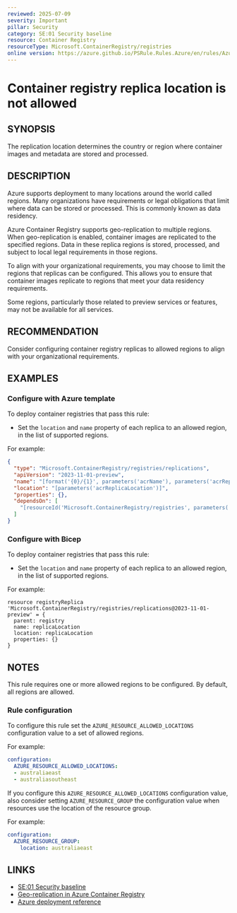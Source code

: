 ```yaml
---
reviewed: 2025-07-09
severity: Important
pillar: Security
category: SE:01 Security baseline
resource: Container Registry
resourceType: Microsoft.ContainerRegistry/registries
online version: https://azure.github.io/PSRule.Rules.Azure/en/rules/Azure.ACR.ReplicaLocation/
---
```


# Container registry replica location is not allowed

## SYNOPSIS

The replication location determines the country or region where container images and metadata are stored and processed.

## DESCRIPTION

Azure supports deployment to many locations around the world called regions.
Many organizations have requirements or legal obligations that limit where data can be stored or processed.
This is commonly known as data residency.

Azure Container Registry supports geo-replication to multiple regions.
When geo-replication is enabled, container images are replicated to the specified regions.
Data in these replica regions is stored, processed, and subject to local legal requirements in those regions.

To align with your organizational requirements, you may choose to limit the regions that replicas can be configured.
This allows you to ensure that container images replicate to regions that meet your data residency requirements.

Some regions, particularly those related to preview services or features, may not be available for all services.

## RECOMMENDATION

Consider configuring container registry replicas to allowed regions to align with your organizational requirements.

## EXAMPLES

### Configure with Azure template

To deploy container registries that pass this rule:

- Set the `location` and `name` property of each replica to an allowed region, in the list of supported regions.

For example:

```json
{
  "type": "Microsoft.ContainerRegistry/registries/replications",
  "apiVersion": "2023-11-01-preview",
  "name": "[format('{0}/{1}', parameters('acrName'), parameters('acrReplicaLocation'))]",
  "location": "[parameters('acrReplicaLocation')]",
  "properties": {},
  "dependsOn": [
    "[resourceId('Microsoft.ContainerRegistry/registries', parameters('acrName'))]"
  ]
}
```

### Configure with Bicep

To deploy container registries that pass this rule:

- Set the `location` and `name` property of each replica to an allowed region, in the list of supported regions.

For example:

```bicep
resource registryReplica 'Microsoft.ContainerRegistry/registries/replications@2023-11-01-preview' = {
  parent: registry
  name: replicaLocation
  location: replicaLocation
  properties: {}
}
```

## NOTES

This rule requires one or more allowed regions to be configured.
By default, all regions are allowed.

### Rule configuration

<!-- module:config rule AZURE_RESOURCE_ALLOWED_LOCATIONS -->

To configure this rule set the `AZURE_RESOURCE_ALLOWED_LOCATIONS` configuration value to a set of allowed regions.

For example:

```yaml
configuration:
  AZURE_RESOURCE_ALLOWED_LOCATIONS:
  - australiaeast
  - australiasoutheast
```

If you configure this `AZURE_RESOURCE_ALLOWED_LOCATIONS` configuration value,
also consider setting `AZURE_RESOURCE_GROUP` the configuration value when resources use the location of the resource group.

For example:

```yaml
configuration:
  AZURE_RESOURCE_GROUP:
    location: australiaeast
```

## LINKS

- [SE:01 Security baseline](https://learn.microsoft.com/azure/well-architected/security/establish-baseline)
- [Geo-replication in Azure Container Registry](https://learn.microsoft.com/azure/container-registry/container-registry-geo-replication)
- [Azure deployment reference](https://learn.microsoft.com/azure/templates/microsoft.containerregistry/registries/replications)
